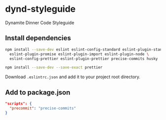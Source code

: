 # dynd-styleguide
Dynamite Dinner Code Styleguide

## Install dependencies

```bash
npm install --save-dev eslint eslint-config-standard eslint-plugin-standard \
  eslint-plugin-promise eslint-plugin-import eslint-plugin-node \
  eslint-config-prettier eslint-plugin-prettier precise-commits husky

npm install --save-dev --save-exact prettier
```

Download `.eslintrc.json` and add it to your project root directory.

## Add to package.json

```json
"scripts": {
  "precommit": "precise-commits"
}
```
